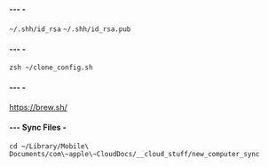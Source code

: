 #### --- -

`~/.shh/id_rsa`
`~/.shh/id_rsa.pub`

#### --- -

`zsh ~/clone_config.sh`

#### --- -

https://brew.sh/

#### --- Sync Files -

`cd ~/Library/Mobile\ Documents/com\~apple\~CloudDocs/__cloud_stuff/new_computer_sync`
